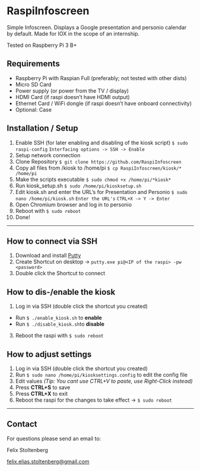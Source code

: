 # RaspiInfoscreen
Simple Infoscreen. Displays a Google presentation and personio calendar by default.
Made for IOX in the scope of an internship.

Tested on Raspberry Pi 3 B+
## Requirements
* Raspberry Pi with Raspian Full (preferably; not tested with other dists)
* Micro SD Card
* Power supply (or power from the TV / display)
* HDMI Card (if raspi doesn’t have HDMI output)
* Ethernet Card / WiFi dongle (if raspi doesn’t have onboard connectivity)
* Optional: Case
## Installation / Setup
1. Enable SSH (for later enabling and disabling of  the kiosk script)
`$ sudo raspi-config`
`Interfacing options -> SSH -> Enable`
2. Setup network connection
3. Clone Repository
`$ git clone https://github.com/RaspiInfoscreen`
5. Copy all files from /kiosk to /home/pi
`$ cp RaspiInfoscreen/kiosk/* /home/pi`
6. Make the scripts executable
`$ sudo chmod +x /home/pi/*kiosk*`
6. Run kiosk_setup.sh
`$ sudo /home/pi/kiosksetup.sh`
7. Edit kiosk.sh and enter the URL’s for Presentation and Personio
`$ sudo nano /home/pi/kiosk.sh`
`Enter the URL's`
`CTRL+X -> Y -> Enter`
8. Open Chromium browser and log in to personio
9. Reboot with `$ sudo reboot`
10. Done!
---
## How to connect via SSH
1. Download and install [Putty](https://www.chiark.greenend.org.uk/~sgtatham/putty/latest.html "Putty Download")
2. Create Shortcut on desktop -> `putty.exe pi@<IP of the raspi> -pw <password>`
3. Double click the Shortcut to connect

## How to dis-/enable the kiosk
1. Log in via SSH (double click the shortcut you created)
* Run `$ ./enable_kiosk.sh` to **enable**
* Run `$ ./disable_kiosk.sh`to **disable**
3. Reboot the raspi with `$ sudo reboot`

## How to adjust settings
1. Log in via SSH (double click the shortcut you created)
2. Run `$ sudo nano /home/pi/kiosksettings.config` to edit the config file
3. Edit values *(Tip: You cant use CTRL+V to paste, use Right-Click instead)*
4. Press **CTRL+S** to save
5. Press **CTRL+X** to exit
6. Reboot the raspi for the changes to take effect -> `$ sudo reboot` 
---
## Contact
For questions please send an email to:

Felix Stoltenberg

felix.elias.stoltenberg@gmail.com
